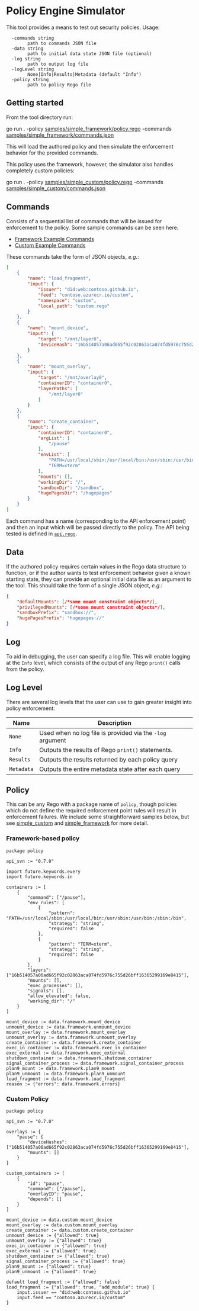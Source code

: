 # Policy Engine Simulator

This tool provides a means to test out security policies. Usage:

```
  -commands string
        path to commands JSON file
  -data string
        path to initial data state JSON file (optional)
  -log string
        path to output log file
  -logLevel string
        None|Info|Results|Metadata (default "Info")
  -policy string
        path to policy Rego file
```

## Getting started

From the tool directory run:

   go run . -policy [samples/simple_framework/policy.rego](samples/simple_framework/policy.rego) -commands [samples/simple_framework/commands.json](samples/simple_framework/commands.json)

This will load the authored policy and then simulate the enforcement behavior
for the provided commands.

This policy uses the framework, however, the simulator also handles completely
custom policies:

   go run . -policy [samples/simple_custom/policy.rego](samples/simple_framework/policy.rego) -commands [samples/simple_custom/commands.json](samples/simple_custom/commands.json)

## Commands

Consists of a sequential list of commands that will be issued for enforcement to
the policy. Some sample commands can be seen here:

- [Framework Example Commands](samples/simple_custom/commands.json)
- [Custom Example Commands](samples/simple_framework/commands.json)

These commands take the form of JSON objects, *e.g.*:

``` json
[
    {
        "name": "load_fragment",
        "input": {
            "issuer": "did:web:contoso.github.io",
            "feed": "contoso.azurecr.io/custom",
            "namespace": "custom",
            "local_path": "custom.rego"
        }
    },
    {
        "name": "mount_device",
        "input": {
            "target": "/mnt/layer0",
            "deviceHash": "16b514057a06ad665f92c02863aca074fd5976c755d26bff16365299169e8415"
        }
    },
    {
        "name": "mount_overlay",
        "input": {
            "target": "/mnt/overlay0",
            "containerID": "container0",
            "layerPaths": [
                "/mnt/layer0"
            ]
        }
    },
    {
        "name": "create_container",
        "input": {
            "containerID": "container0",
            "argList": [
                "/pause"
            ],
            "envList": [
                "PATH=/usr/local/sbin:/usr/local/bin:/usr/sbin:/usr/bin:/sbin:/bin",
                "TERM=xterm"
            ],
            "mounts": [],
            "workingDir": "/",
            "sandboxDir": "/sandbox",
            "hugePagesDir": "/hugepages"
        }
    }
]
```

Each command has a name (corresponding to the API enforcement point) and then
an input which will be passed directly to the policy. The API being tested
is defined in [`api.rego`](../../../pkg/securitypolicy/api.rego).

## Data

If the authored policy requires certain values in the Rego data structure to
function, or if the author wants to test enforcement behavior given a known
starting state, they can provide an optional initial data file as an argument
to the tool. This should take the form of a single JSON object, *e.g.*:

``` json
{
    "defaultMounts": [/*some mount constraint objects*/],
    "privilegedMounts": [/*some mount constraint objects*/],
    "sandboxPrefix": "sandbox://",
    "hugePagesPrefix": "hugepages://"
}
```

## Log

To aid in debugging, the user can specify a log file. This will enable logging
at the `Info` level, which consists of the output of any Rego `print()` calls
from the policy.

## Log Level

There are several log levels that the user can use to gain greater insight into
policy enforcement:

|    Name    |                       Description                         |
| ---------- | --------------------------------------------------------- |
| `None`     | Used when no log file is provided via the `-log` argument |
| `Info`     | Outputs the results of Rego `print()` statements.         |
| `Results`  | Outputs the results returned by each policy query         |
| `Metadata` | Outputs the entire metadata state after each query        |

## Policy

This can be any Rego with a package name of `policy`, though policies which do
not define the required enforcement point rules will result in enforcement
failures. We include some straightforward samples below, but see
[simple_custom](simple_custom) and [simple_framework](simple_framework)
for more detail.

### Framework-based policy

``` rego
package policy

api_svn := "0.7.0"

import future.keywords.every
import future.keywords.in

containers := [
    {
        "command": ["/pause"],
        "env_rules": [
            {
                "pattern": "PATH=/usr/local/sbin:/usr/local/bin:/usr/sbin:/usr/bin:/sbin:/bin",
                "strategy": "string",
                "required": false
            },
            {
                "pattern": "TERM=xterm",
                "strategy": "string",
                "required": false
            }
        ],
        "layers": ["16b514057a06ad665f92c02863aca074fd5976c755d26bff16365299169e8415"],
        "mounts": [],
        "exec_processes": [],
        "signals": [],
        "allow_elevated": false,
        "working_dir": "/"
    }
]

mount_device := data.framework.mount_device
unmount_device := data.framework.unmount_device
mount_overlay := data.framework.mount_overlay
unmount_overlay := data.framework.unmount_overlay
create_container := data.framework.create_container
exec_in_container := data.framework.exec_in_container
exec_external := data.framework.exec_external
shutdown_container := data.framework.shutdown_container
signal_container_process := data.framework.signal_container_process
plan9_mount := data.framework.plan9_mount
plan9_unmount := data.framework.plan9_unmount
load_fragment := data.framework.load_fragment
reason := {"errors": data.framework.errors}
```

### Custom Policy

``` rego
package policy

api_svn := "0.7.0"

overlays := {
    "pause": {
        "deviceHashes": ["16b514057a06ad665f92c02863aca074fd5976c755d26bff16365299169e8415"],
        "mounts": []
    }
}

custom_containers := [
    {
        "id": "pause",
        "command": ["/pause"],
        "overlayID": "pause",
        "depends": []
    }
]

mount_device := data.custom.mount_device
mount_overlay := data.custom.mount_overlay
create_container := data.custom.create_container
unmount_device := {"allowed": true}
unmount_overlay := {"allowed": true}
exec_in_container := {"allowed": true}
exec_external := {"allowed": true}
shutdown_container := {"allowed": true}
signal_container_process := {"allowed": true}
plan9_mount := {"allowed": true}
plan9_unmount := {"allowed": true}

default load_fragment := {"allowed": false}
load_fragment := {"allowed": true, "add_module": true} {
    input.issuer == "did:web:contoso.github.io"
    input.feed == "contoso.azurecr.io/custom"
}
```